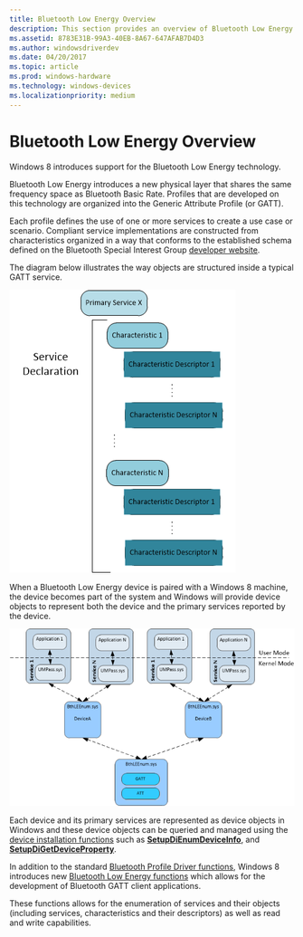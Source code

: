 ```yaml
---
title: Bluetooth Low Energy Overview
description: This section provides an overview of Bluetooth Low Energy introduced in Windows 8
ms.assetid: 8783E31B-99A3-40EB-8A67-647AFAB7D4D3
ms.author: windowsdriverdev
ms.date: 04/20/2017
ms.topic: article
ms.prod: windows-hardware
ms.technology: windows-devices
ms.localizationpriority: medium
---
```


# Bluetooth Low Energy Overview


Windows 8 introduces support for the Bluetooth Low Energy technology.

Bluetooth Low Energy introduces a new physical layer that shares the same frequency space as Bluetooth Basic Rate. Profiles that are developed on this technology are organized into the Generic Attribute Profile (or GATT).

Each profile defines the use of one or more services to create a use case or scenario. Compliant service implementations are constructed from characteristics organized in a way that conforms to the established schema defined on the Bluetooth Special Interest Group [developer website](http://developer.bluetooth.org/gatt/services/Pages/ServicesHome.aspx).

The diagram below illustrates the way objects are structured inside a typical GATT service.

![bluetooth low energy gatt service declarations](images/bthleservicedeclaration.png)

When a Bluetooth Low Energy device is paired with a Windows 8 machine, the device becomes part of the system and Windows will provide device objects to represent both the device and the primary services reported by the device.

![device object structure of the windows 8 bluetooth low energy implementation](images/bthlewin8supt.png)

Each device and its primary services are represented as device objects in Windows and these device objects can be queried and managed using the [device installation functions](https://msdn.microsoft.com/library/windows/hardware/ff549791) such as [**SetupDiEnumDeviceInfo**](https://msdn.microsoft.com/library/windows/hardware/ff551010), and [**SetupDiGetDeviceProperty**](https://msdn.microsoft.com/library/windows/hardware/ff551963).

In addition to the standard [Bluetooth Profile Driver functions](https://msdn.microsoft.com/library/windows/hardware/hh450828), Windows 8 introduces new [Bluetooth Low Energy functions](https://msdn.microsoft.com/library/windows/hardware/hh450825) which allows for the development of Bluetooth GATT client applications.

These functions allows for the enumeration of services and their objects (including services, characteristics and their descriptors) as well as read and write capabilities.

 

 





